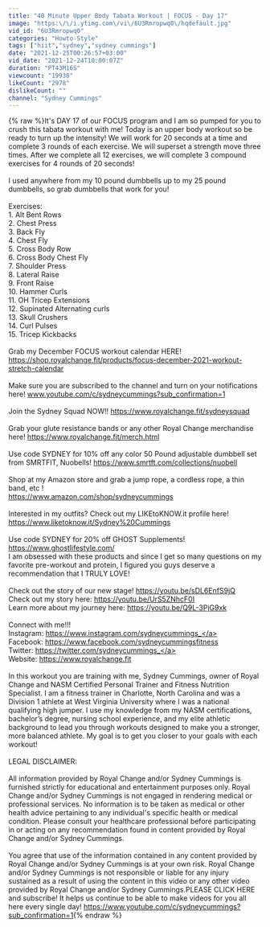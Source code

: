 ```yaml
---
title: "40 Minute Upper Body Tabata Workout | FOCUS - Day 17"
image: "https:\/\/i.ytimg.com\/vi\/6U3Rmropwq0\/hqdefault.jpg"
vid_id: "6U3Rmropwq0"
categories: "Howto-Style"
tags: ["hiit","sydney","sydney cummings"]
date: "2021-12-25T00:26:57+03:00"
vid_date: "2021-12-24T10:00:07Z"
duration: "PT43M16S"
viewcount: "19938"
likeCount: "2978"
dislikeCount: ""
channel: "Sydney Cummings"
---
```

{% raw %}It's DAY 17 of our FOCUS program and I am so pumped for you to crush this tabata workout with me! Today is an upper body workout so be ready to turn up the intensity! We will work for 20 seconds at a time and complete 3 rounds of each exercise. We will superset a strength move three times. After we complete all 12 exercises, we will complete 3 compound exercises for 4 rounds of 20 seconds!<br /><br />I used anywhere from my 10 pound dumbbells up to my 25 pound dumbbells, so grab dumbbells that work for you!<br /><br />Exercises: <br />1. Alt Bent Rows <br />2. Chest Press<br />3. Back Fly<br />4. Chest Fly<br />5. Cross Body Row<br />6. Cross Body Chest Fly<br />7. Shoulder Press<br />8. Lateral Raise <br />9. Front Raise <br />10. Hammer Curls <br />11. OH Tricep Extensions<br />12. Supinated Alternating curls<br />13. Skull Crushers <br />14. Curl Pulses <br />15. Tricep Kickbacks<br /><br />Grab my December FOCUS workout calendar HERE! <a rel="nofollow" target="blank" href="https://shop.royalchange.fit/products/focus-december-2021-workout-stretch-calendar">https://shop.royalchange.fit/products/focus-december-2021-workout-stretch-calendar</a><br /><br />Make sure you are subscribed to the channel and turn on your notifications here! www.youtube.com/c/sydneycummings?sub_confirmation=1<br /><br />Join the Sydney Squad NOW!! <a rel="nofollow" target="blank" href="https://www.royalchange.fit/sydneysquad">https://www.royalchange.fit/sydneysquad</a><br /><br />Grab your glute resistance bands or any other Royal Change merchandise here! <a rel="nofollow" target="blank" href="https://www.royalchange.fit/merch.html">https://www.royalchange.fit/merch.html</a><br /><br />Use code SYDNEY for 10% off any color 50 Pound adjustable dumbbell set from SMRTFIT, Nuobells! <a rel="nofollow" target="blank" href="https://www.smrtft.com/collections/nuobell">https://www.smrtft.com/collections/nuobell</a><br /><br />Shop at my Amazon store and grab a jump rope, a cordless rope, a thin band, etc !<br /><a rel="nofollow" target="blank" href="https://www.amazon.com/shop/sydneycummings">https://www.amazon.com/shop/sydneycummings</a><br /><br />Interested in my outfits? Check out my LIKEtoKNOW.it profile here!<br /><a rel="nofollow" target="blank" href="https://www.liketoknow.it/Sydney%20Cummings">https://www.liketoknow.it/Sydney%20Cummings</a><br /><br />Use code SYDNEY for 20% off GHOST Supplements! <a rel="nofollow" target="blank" href="https://www.ghostlifestyle.com/">https://www.ghostlifestyle.com/</a><br />I am obsessed with these products and since I get so many questions on my favorite pre-workout and protein, I figured you guys deserve a recommendation that I TRULY LOVE! <br /><br />Check out the story of our new stage! <a rel="nofollow" target="blank" href="https://youtu.be/sDL6EnfS9jQ">https://youtu.be/sDL6EnfS9jQ</a><br />Check out my story here: <a rel="nofollow" target="blank" href="https://youtu.be/UrS5ZNhcF0I">https://youtu.be/UrS5ZNhcF0I</a><br />Learn more about my journey here: <a rel="nofollow" target="blank" href="https://youtu.be/Q9L-3PjG9xk">https://youtu.be/Q9L-3PjG9xk</a><br /><br />Connect with me!!!<br />Instagram: <a rel="nofollow" target="blank" href="https://www.instagram.com/sydneycummings_">https://www.instagram.com/sydneycummings_</a><br />Facebook: <a rel="nofollow" target="blank" href="https://www.facebook.com/sydneycummingsfitness">https://www.facebook.com/sydneycummingsfitness</a><br />Twitter: <a rel="nofollow" target="blank" href="https://twitter.com/sydneycummings_">https://twitter.com/sydneycummings_</a><br />Website: <a rel="nofollow" target="blank" href="https://www.royalchange.fit">https://www.royalchange.fit</a><br /><br />In this workout you are training with me, Sydney Cummings, owner of Royal Change and NASM Certified Personal Trainer and Fitness Nutrition Specialist. I am a fitness trainer in Charlotte, North Carolina and was a Division 1 athlete at West Virginia University where I was a national qualifying high jumper. I use my knowledge from my NASM certifications, bachelor’s degree, nursing school experience, and my elite athletic background to lead you through workouts designed to make you a stronger, more balanced athlete. My goal is to get you closer to your goals with each workout!<br /><br />LEGAL DISCLAIMER:<br /> <br />All information provided by Royal Change and/or Sydney Cummings is furnished strictly for educational and entertainment purposes only. Royal Change and/or Sydney Cummings is not engaged in rendering medical or professional services. No information is to be taken as medical or other health advice pertaining to any individual's specific health or medical condition. Please consult your healthcare professional before participating in or acting on any recommendation found in content provided by Royal Change and/or Sydney Cummings.<br /> <br />You agree that use of the information contained in any content provided by Royal Change and/or Sydney Cummings is at your own risk. Royal Change and/or Sydney Cummings is not responsible or liable for any injury sustained as a result of using the content in this video or any other video provided by Royal Change and/or Sydney Cummings.PLEASE CLICK HERE and subscribe! It helps us continue to be able to make videos for you all here every single day! <a rel="nofollow" target="blank" href="https://www.youtube.com/c/sydneycummings?sub_confirmation=1">https://www.youtube.com/c/sydneycummings?sub_confirmation=1</a>{% endraw %}
